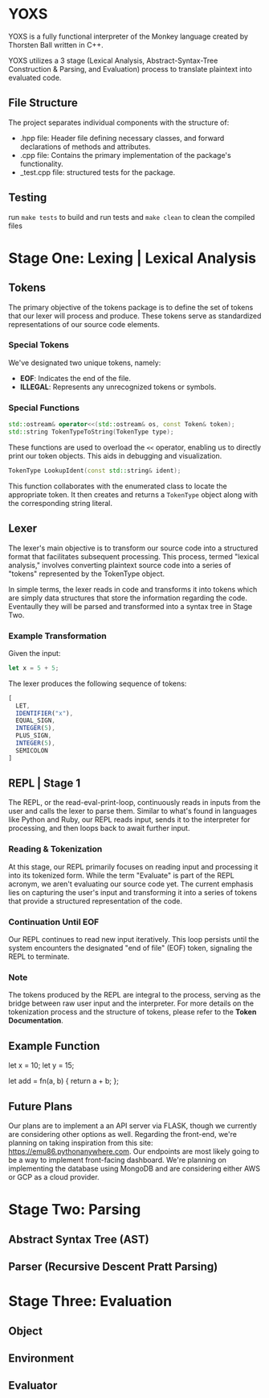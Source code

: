 # YOXS

YOXS is a fully functional interpreter of the Monkey language created by Thorsten Ball written in C++. 

YOXS utilizes a 3 stage (Lexical Analysis, Abstract-Syntax-Tree Construction & Parsing, and Evaluation) process to translate plaintext into evaluated code.

## File Structure

The project separates individual components with the structure of:
- .hpp file: Header file defining necessary classes, and forward declarations of methods and attributes. 
- .cpp file: Contains the primary implementation of the package's functionality.
- _test.cpp file: structured tests for the package.

## Testing

run `make tests` to build and run tests and `make clean` to clean the compiled files

# Stage One: Lexing | Lexical Analysis

## Tokens

The primary objective of the tokens package is to define the set of tokens that our lexer will process and produce. These tokens serve as standardized representations of our source code elements.

### Special Tokens
We've designated two unique tokens, namely:
- **EOF**: Indicates the end of the file.
- **ILLEGAL**: Represents any unrecognized tokens or symbols.

### Special Functions

```cpp
std::ostream& operator<<(std::ostream& os, const Token& token);
std::string TokenTypeToString(TokenType type);
```
These functions are used to overload the `<<` operator, enabling us to directly print our token objects. This aids in debugging and visualization.

```cpp
TokenType LookupIdent(const std::string& ident);
```

This function collaborates with the enumerated class to locate the appropriate token. It then creates and returns a `TokenType` object along with the corresponding string literal.

## Lexer

The lexer's main objective is to transform our source code into a structured format that facilitates subsequent processing. This process, termed "lexical analysis," involves converting plaintext source code into a series of "tokens" represented by the TokenType object. 

In simple terms, the lexer reads in code and transforms it into tokens which are simply data structures that store the information regarding the code. Eventaully they will be parsed and transformed into a syntax tree in Stage Two.

### Example Transformation
Given the input:

```js
let x = 5 + 5;
```

The lexer produces the following sequence of tokens:

```js
[
  LET,
  IDENTIFIER("x"),
  EQUAL_SIGN,
  INTEGER(5),
  PLUS_SIGN,
  INTEGER(5),
  SEMICOLON
]
```

## REPL | Stage 1

The REPL, or the read-eval-print-loop, continuously reads in inputs from the user and calls the lexer to parse them. Similar to what's found in languages like Python and Ruby, our REPL reads input, sends it to the interpreter for processing, and then loops back to await further input.

### Reading & Tokenization
At this stage, our REPL primarily focuses on reading input and processing it into its tokenized form. While the term "Evaluate" is part of the REPL acronym, we aren't evaluating our source code yet. The current emphasis lies on capturing the user's input and transforming it into a series of tokens that provide a structured representation of the code.

### Continuation Until EOF
Our REPL continues to read new input iteratively. This loop persists until the system encounters the designated "end of file" (EOF) token, signaling the REPL to terminate.

### Note
The tokens produced by the REPL are integral to the process, serving as the bridge between raw user input and the interpreter. For more details on the tokenization process and the structure of tokens, please refer to the **Token Documentation**.

## Example Function
let x = 10;
let y = 15;

let add = fn(a, b) {
  return a + b;
};

## Future Plans

Our plans are to implement a an API server via FLASK, though we currently are considering other options as well. Regarding the front-end, we're planning on taking inspiration from this site: https://emu86.pythonanywhere.com. Our endpoints are most likely going to be a way to implement front-facing dashboard. We're planning on implementing the database using MongoDB and are considering either AWS or GCP as a cloud provider.

# Stage Two: Parsing 

## Abstract Syntax Tree (AST)

## Parser (Recursive Descent Pratt Parsing)

# Stage Three: Evaluation

## Object

## Environment

## Evaluator